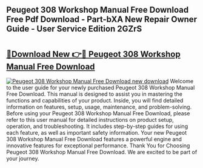 ## Peugeot 308 Workshop Manual Free Download Free Pdf Download - Part-bXA New Repair Owner Guide - User Service Edition 2GZrS

# <h2><a href="http://bc68620.oget.top/?id=Peugeot+308+Workshop+Manual+Free+Download">🔗Download New 👉🔴 Peugeot 308 Workshop Manual Free Download</a></h2>

[![Peugeot 308 Workshop Manual Free Download new download](https://i.imgur.com/5g1atiW.png)](http://bc68620.oget.top/?id=Peugeot+308+Workshop+Manual+Free+Download)
Welcome to the user guide for your newly purchased Peugeot 308 Workshop Manual Free Download. This manual is designed to assist you in mastering the functions and capabilities of your product. Inside, you will find detailed information on features, setup, usage, maintenance, and problem-solving. Before using your Peugeot 308 Workshop Manual Free Download, please refer to this user manual for detailed instructions on product setup, operation, and troubleshooting. It includes step-by-step guides for using each feature, as well as important safety information. Your new Peugeot 308 Workshop Manual Free Download features a powerful engine and innovative features for exceptional performance. Thank You for Choosing Peugeot 308 Workshop Manual Free Download. We are excited to be part of your journey.
